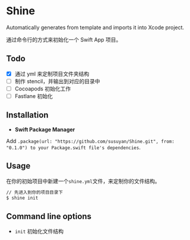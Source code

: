 # Shine

Automatically generates from template and imports it into Xcode project.

通过命令行的方式来初始化一个 Swift App 项目。

## Todo

- [x] 通过 yml 来定制项目文件夹结构
- [ ] 制作 stencil，并输出到对应的目录中
- [ ] Cocoapods 初始化工作
- [ ] Fastlane 初始化

## Installation

- **Swift Package Manager**

Add `.package(url: "https://github.com/susuyan/Shine.git", from: "0.1.0") to your Package.swift file's dependencies`.

## Usage

在你的初始项目中新建一个`shine.yml`文件，来定制你的文件结构。

```sh
// 先进入到你的项目目录下
$ shine init
```

## Command line options

- `init` 初始化文件结构
